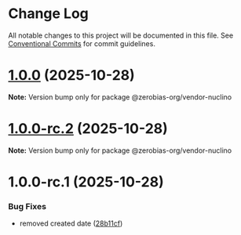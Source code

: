 # Change Log

All notable changes to this project will be documented in this file.
See [Conventional Commits](https://conventionalcommits.org) for commit guidelines.

# [1.0.0](https://github.com/zerobias-org/vendor/compare/@zerobias-org/vendor-nuclino@1.0.0-rc.2...@zerobias-org/vendor-nuclino@1.0.0) (2025-10-28)

**Note:** Version bump only for package @zerobias-org/vendor-nuclino





# [1.0.0-rc.2](https://github.com/zerobias-org/vendor/compare/@zerobias-org/vendor-nuclino@1.0.0-rc.1...@zerobias-org/vendor-nuclino@1.0.0-rc.2) (2025-10-28)

**Note:** Version bump only for package @zerobias-org/vendor-nuclino





# 1.0.0-rc.1 (2025-10-28)


### Bug Fixes

* removed created date ([28b11cf](https://github.com/zerobias-org/vendor/commit/28b11cf2563e9cdadd4b1dc83edd60d2fcd01df0))

